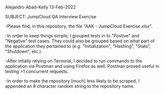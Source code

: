 
Alejandro Abad-Kelly
13-Feb-2022

SUBJECT: JumpCloud QA Interview Exercise

-Please find, in this repository, the file "AAK - JumpCloud Exercise.xlsx".

-In order to keep things simple, I grouped tests in to "Postive" and "Negative" test cases. They could also be grouped based on what part of the application they pertained to (e.g. "Initialization", "Hashing", "Stats", "Shutdown", etc.).

-After intially relying on Terminal, I decided to run commands to the application via Postman and using Firefox as well. Postman proved useful in testing >1 concurrent requests.

-In order to make the repository [much] less likely to be scraped, I appended an 8 character random string to the repository name.
